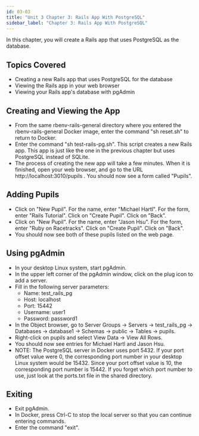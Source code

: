 ```yaml
---
id: 03-03
title: "Unit 3 Chapter 3: Rails App With PostgreSQL"
sidebar_label: "Chapter 3: Rails App With PostgreSQL"
---
```


In this chapter, you will create a Rails app that uses PostgreSQL as the database.

## Topics Covered
* Creating a new Rails app that uses PostgreSQL for the database
* Viewing the Rails app in your web browser
* Viewing your Rails app's database with pgAdmin

## Creating and Viewing the App
* From the same rbenv-rails-general directory where you entered the rbenv-rails-general Docker image, enter the command "sh reset.sh" to return to Docker.
* Enter the command "sh test-rails-pg.sh".  This script creates a new Rails app.  This app is just like the one in the previous chapter but uses PostgreSQL instead of SQLite.
* The process of creating the new app will take a few minutes.  When it is finished, open your web browser, and go to the URL http://localhost:3010/pupils .  You should now see a form called "Pupils".

## Adding Pupils
* Click on "New Pupil".  For the name, enter "Michael Hartl".  For the form, enter "Rails Tutorial".  Click on "Create Pupil".  Click on "Back".
* Click on "New Pupil".  For the name, enter "Jason Hsu".  For the form, enter "Ruby on Racetracks".  Click on "Create Pupil".  Click on "Back".
* You should now see both of these pupils listed on the web page.

## Using pgAdmin
* In your desktop Linux system, start pgAdmin.
* In the upper left corner of the pgAdmin window, click on the plug icon to add a server.
* Fill in the following server parameters:
  * Name: test_rails_pg
  * Host: localhost
  * Port: 15442
  * Username: user1
  * Password: password1
* In the Object browser, go to Server Groups -> Servers -> test_rails_pg -> Databases -> database1 -> Schemas -> public -> Tables -> pupils.
* Right-click on pupils and select View Data -> View All Rows.
* You should now see entries for Michael Hartl and Jason Hsu.
* NOTE: The PostgreSQL server in Docker uses port 5432.  If your port offset value were 0, the corresponding port number in your desktop Linux system would be 15432.  Since your port offset value is 10, the corresponding port number is 15442.  If you forget which port number to use, just look at the ports.txt file in the shared directory.

## Exiting
* Exit pgAdmin.
* In Docker, press Ctrl-C to stop the local server so that you can continue entering commands.
* Enter the command "exit".
